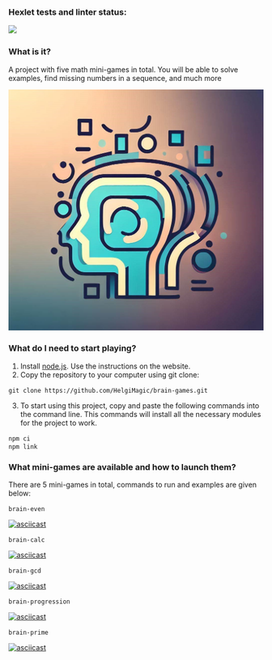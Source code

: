 ### Hexlet tests and linter status:

<a href="https://codeclimate.com/github/HelgiMagic/brain-games/maintainability"><img src="https://api.codeclimate.com/v1/badges/5252fedd1e9105df8c1c/maintainability" /></a>

### What is it?

A project with five math mini-games in total. You will be able to solve examples, find missing numbers in a sequence, and much more

![image](./src/brain-games.jpg)

### What do I need to start playing?

1. Install [node.js](https://nodejs.org/). Use the instructions on the website.
2. Copy the repository to your computer using git clone:
```
git clone https://github.com/HelgiMagic/brain-games.git
```
3. To start using this project, copy and paste the following commands into the command line. This commands will install all the necessary modules for the project to work.
```
npm ci
npm link
```

### What mini-games are available and how to launch them?

There are 5 mini-games in total, commands to run and examples are given below:

```
brain-even
```
[![asciicast](https://asciinema.org/a/578106.svg)](https://asciinema.org/a/578106)
```
brain-calc
```
[![asciicast](https://asciinema.org/a/578110.svg)](https://asciinema.org/a/578110)
```
brain-gcd
```
[![asciicast](https://asciinema.org/a/578108.svg)](https://asciinema.org/a/578108)
```
brain-progression
```
[![asciicast](https://asciinema.org/a/578111.svg)](https://asciinema.org/a/578111)
```
brain-prime
```
[![asciicast](https://asciinema.org/a/578113.svg)](https://asciinema.org/a/578113)